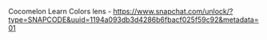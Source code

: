 Cocomelon Learn Colors lens - https://www.snapchat.com/unlock/?type=SNAPCODE&uuid=1194a093db3d4286b6fbacf025f59c92&metadata=01
